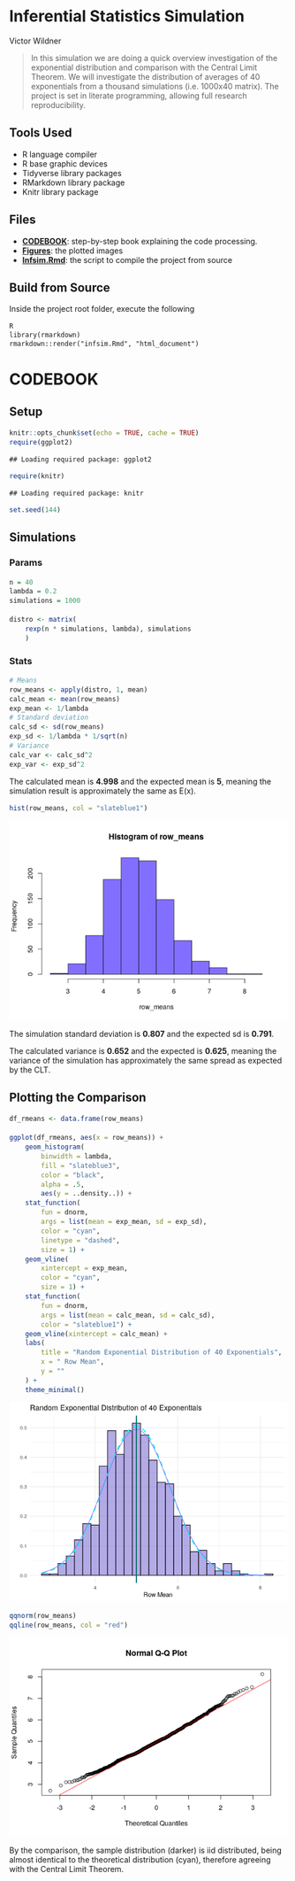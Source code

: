 Inferential Statistics Simulation
================
Victor Wildner

> In this simulation we are doing a quick overview investigation of the
> exponential distribution and comparison with the Central Limit
> Theorem. We will investigate the distribution of averages of 40
> exponentials from a thousand simulations (i.e. 1000x40 matrix). The
> project is set in literate programming, allowing full research
> reproducibility.

## Tools Used

  - R language compiler
  - R base graphic devices
  - Tidyverse library packages
  - RMarkdown library package
  - Knitr library
    package

## Files

  - **[CODEBOOK](https://github.com/vcwild/infsim/blob/master/report.html)**:
    step-by-step book explaining the code
    processing.
  - **[Figures](https://github.com/vcwild/infsim/tree/master/infsim_files/figure-gfm)**:
    the plotted
    images
  - **[Infsim.Rmd](https://github.com/vcwild/infsim/blob/master/infsim.Rmd)**:
    the script to compile the project from source

## Build from Source

Inside the project root folder, execute the following

    R
    library(rmarkdown)
    rmarkdown::render("infsim.Rmd", "html_document")

# CODEBOOK

## Setup

``` r
knitr::opts_chunk$set(echo = TRUE, cache = TRUE)
require(ggplot2)
```

    ## Loading required package: ggplot2

``` r
require(knitr)
```

    ## Loading required package: knitr

``` r
set.seed(144)
```

## Simulations

### Params

``` r
n = 40
lambda = 0.2
simulations = 1000

distro <- matrix(
    rexp(n * simulations, lambda), simulations
    )
```

### Stats

``` r
# Means
row_means <- apply(distro, 1, mean)
calc_mean <- mean(row_means)
exp_mean <- 1/lambda
# Standard deviation
calc_sd <- sd(row_means)
exp_sd <- 1/lambda * 1/sqrt(n)
# Variance
calc_var <- calc_sd^2
exp_var <- exp_sd^2
```

The calculated mean is **4.998** and the expected mean is **5**, meaning
the simulation result is approximately the same as E(x).

``` r
hist(row_means, col = "slateblue1")
```

![](infsim_files/figure-gfm/histogram-1.png)<!-- -->

The simulation standard deviation is **0.807** and the expected sd is
**0.791**.

The calculated variance is **0.652** and the expected is **0.625**,
meaning the variance of the simulation has approximately the same spread
as expected by the CLT.

## Plotting the Comparison

``` r
df_rmeans <- data.frame(row_means)

ggplot(df_rmeans, aes(x = row_means)) +
    geom_histogram(
        binwidth = lambda, 
        fill = "slateblue3", 
        color = "black",
        alpha = .5,
        aes(y = ..density..)) +
    stat_function(
        fun = dnorm, 
        args = list(mean = exp_mean, sd = exp_sd), 
        color = "cyan", 
        linetype = "dashed", 
        size = 1) +
    geom_vline(
        xintercept = exp_mean, 
        color = "cyan", 
        size = 1) +
    stat_function(
        fun = dnorm, 
        args = list(mean = calc_mean, sd = calc_sd), 
        color = "slateblue1") +
    geom_vline(xintercept = calc_mean) +
    labs(
        title = "Random Exponential Distribution of 40 Exponentials",
        x = " Row Mean",
        y = ""
    ) +
    theme_minimal()
```

![](infsim_files/figure-gfm/comparison-1.png)<!-- -->

``` r
qqnorm(row_means)
qqline(row_means, col = "red")
```

![](infsim_files/figure-gfm/comparison-2.png)<!-- -->

By the comparison, the sample distribution (darker) is iid distributed,
being almost identical to the theoretical distribution (cyan), therefore
agreeing with the Central Limit Theorem.
